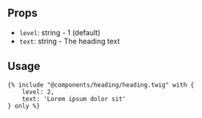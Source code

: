 ## Props

- `level`: string - 1 (default)
- `text`: string - The heading text

## Usage

```twig
{% include "@components/heading/heading.twig" with {
    level: 2,
    text: 'Lorem ipsum dolor sit'
} only %}
```
